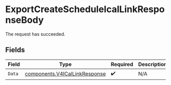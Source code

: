 # ExportCreateScheduleIcalLinkResponseBody

The request has succeeded.


## Fields

| Field                                                                          | Type                                                                           | Required                                                                       | Description                                                                    |
| ------------------------------------------------------------------------------ | ------------------------------------------------------------------------------ | ------------------------------------------------------------------------------ | ------------------------------------------------------------------------------ |
| `Data`                                                                         | [components.V4ICalLinkResponse](../../models/components/v4icallinkresponse.md) | :heavy_check_mark:                                                             | N/A                                                                            |